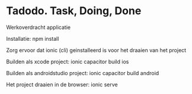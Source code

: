 # Tadodo. Task, Doing, Done
Werkoverdracht applicatie

Installatie:
npm install

Zorg ervoor dat ionic (cli) geinstalleerd is voor het draaien van het project

Builden als xcode project:
ionic capacitor build ios 

Builden als androidstudio project:
ionic capacitor build android

Het project draaien in de browser:
ionic serve 

